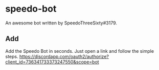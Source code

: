 # speedo-bot
An awesome bot written by SpeedoThreeSixty#3179.
## Add
Add the Speedo Bot in seconds. Just open a link and follow the simple steps. <https://discordapp.com/oauth2/authorize?client_id=736341733373247550&scope=bot>
